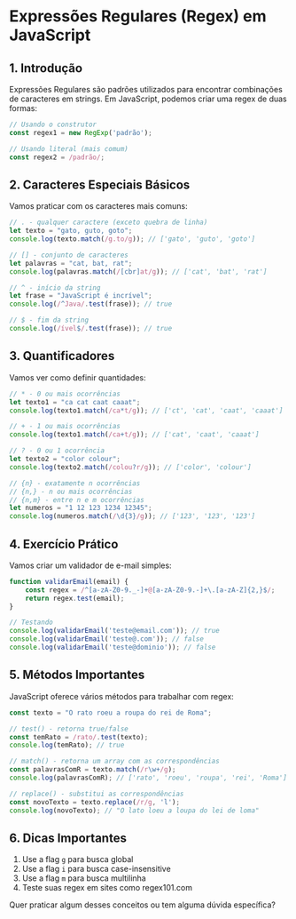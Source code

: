 # Expressões Regulares (Regex) em JavaScript

## 1. Introdução
Expressões Regulares são padrões utilizados para encontrar combinações de caracteres em strings. Em JavaScript, podemos criar uma regex de duas formas:

```javascript
// Usando o construtor
const regex1 = new RegExp('padrão');

// Usando literal (mais comum)
const regex2 = /padrão/;
```

## 2. Caracteres Especiais Básicos
Vamos praticar com os caracteres mais comuns:

```javascript
// . - qualquer caractere (exceto quebra de linha)
let texto = "gato, guto, goto";
console.log(texto.match(/g.to/g)); // ['gato', 'guto', 'goto']

// [] - conjunto de caracteres
let palavras = "cat, bat, rat";
console.log(palavras.match(/[cbr]at/g)); // ['cat', 'bat', 'rat']

// ^ - início da string
let frase = "JavaScript é incrível";
console.log(/^Java/.test(frase)); // true

// $ - fim da string
console.log(/ível$/.test(frase)); // true
```

## 3. Quantificadores
Vamos ver como definir quantidades:

```javascript
// * - 0 ou mais ocorrências
let texto1 = "ca cat caat caaat";
console.log(texto1.match(/ca*t/g)); // ['ct', 'cat', 'caat', 'caaat']

// + - 1 ou mais ocorrências
console.log(texto1.match(/ca+t/g)); // ['cat', 'caat', 'caaat']

// ? - 0 ou 1 ocorrência
let texto2 = "color colour";
console.log(texto2.match(/colou?r/g)); // ['color', 'colour']

// {n} - exatamente n ocorrências
// {n,} - n ou mais ocorrências
// {n,m} - entre n e m ocorrências
let numeros = "1 12 123 1234 12345";
console.log(numeros.match(/\d{3}/g)); // ['123', '123', '123']
```

## 4. Exercício Prático
Vamos criar um validador de e-mail simples:

```javascript
function validarEmail(email) {
    const regex = /^[a-zA-Z0-9._-]+@[a-zA-Z0-9.-]+\.[a-zA-Z]{2,}$/;
    return regex.test(email);
}

// Testando
console.log(validarEmail('teste@email.com')); // true
console.log(validarEmail('teste@.com')); // false
console.log(validarEmail('teste@dominio')); // false
```

## 5. Métodos Importantes
JavaScript oferece vários métodos para trabalhar com regex:

```javascript
const texto = "O rato roeu a roupa do rei de Roma";

// test() - retorna true/false
const temRato = /rato/.test(texto);
console.log(temRato); // true

// match() - retorna um array com as correspondências
const palavrasComR = texto.match(/r\w+/g);
console.log(palavrasComR); // ['rato', 'roeu', 'roupa', 'rei', 'Roma']

// replace() - substitui as correspondências
const novoTexto = texto.replace(/r/g, 'l');
console.log(novoTexto); // "O lato loeu a loupa do lei de loma"
```



## 6. Dicas Importantes
1. Use a flag `g` para busca global
2. Use a flag `i` para busca case-insensitive
3. Use a flag `m` para busca multilinha
4. Teste suas regex em sites como regex101.com

Quer praticar algum desses conceitos ou tem alguma dúvida específica?

